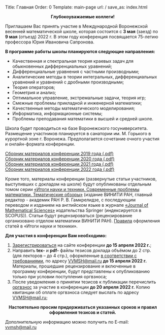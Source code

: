 Title: Главная
Order: 0
Template: main-page
url: /
save_as: index.html

**<center>Глубокоуважаемые коллеги!</center>**

Приглашаем Вас принять участие в Международной Воронежской весенней математической школе, которая состоится с **3 мая** (заезд) по **9 мая** (отъезд) 2022 г. В этом году конференция посвящается 75-летию профессора Юрия Ивановича Сапронова.

**В программе работы школы планируются следующие направления:**

* Качественная и спектральная теория краевых задач для обыкновенных дифференциальных уравнений;
* Дифференциальные уравнения с частными производными;
* Аналитические методы в теории интегральных, дифференциальных уравнений и уравнений с дробными производными;
* Теория операторов;
* Геометрия и анализ;
* Оптимальное управление, экстремальные задачи, теория игр;
* Смежные проблемы прикладной и инженерной математики;
* Качественные методы математического моделирования;
* Информатика, информационные системы;
* Проблемы преподавания математики в высшей и средней школе.

Школа будет проводиться на базе Воронежского госуниверситета. Размещение участников планируется в санатории им. М. Горького в курортной зоне г. Воронежа. Предполагается сочетание очного участия и онлайн-формата конференции.

[Сборник материалов конференции 2019 года (.pdf)](files/vvmsh2019.pdf)  
[Сборник материалов конференции 2020 года (.pdf)](files/vvmsh2020.pdf)  
[Сборник материалов конференции 2021 года (.pdf)](files/vvmsh2021.pdf)  
[Сборник материалов конференции 2022 года (.pdf)](files/vvmsh2022.pdf)

Кроме того, материалы конференции (развернутые статьи участников, выступивших с докладом на школе) будут опубликованы отдельным томом серии [«Итоги науки и техники. Современные проблемы математики. Тематические обзоры»](http://www.mathnet.ru/php/journal.phtml?jrnid=into&option_lang=rus) (издание ВИНИТИ РАН, главный редактор - академик РАН Р. В. Гамкрелидзе, с последующим переводом и изданием на английском языке в журнале [«Journal of Mathematical Sciences»](http://link.springer.com/journal/10958) издательства Springer (индексируется в SCOPUS)). Статьи будут рецензироваться (рецензирование организовано отделом математики ВИНИТИ РАН). [Правила](/rules) оформления статей в «Итоги науки и техники».

**Для участия в конференции Вам необходимо:**

1. [Зарегистрироваться](/registration) на сайте конференции **до 15 апреля 2022 г.**;
2. Направить **tex-** и **pdf-** файлы тезисов доклада объёмом до 2 стр. (для лекторов – до 4 стр.), оформленные [в соответствии с требованиями](/rules), по адресу [VVMSH@mail.ru](mailto:vvmsh@mail.ru) **до 15 апреля 2022 г.** Материалы, прошедшие рецензирование и включенные в программу конференции, будут представлены к опубликованию только при условии поступления оргвзноса;
3. После уведомления о принятии тезисов к публикации перечислить [оргвзнос](/contribution) за участие в конференции **до 20 апреля 2022 г.** Копию квитанции об оплате оргвзноса следует выслать по адресу [VVMSH@mail.ru](mailto:vvmsh@mail.ru);

**<center>Настоятельно просим придерживаться указанных сроков и правил оформления тезисов и статей.</center>**

Дополнительную информацию можно получить по E-mail: [vvmsh@mail.ru](mailto:vvmsh@mail.ru)
